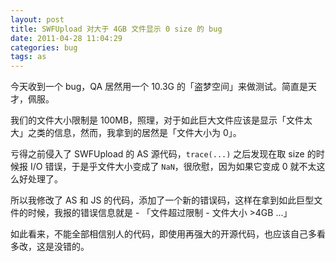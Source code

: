 ```yaml
---
layout: post
title: SWFUpload 对大于 4GB 文件显示 0 size 的 bug
date: 2011-04-28 11:04:29
categories: bug
tags: as
---
```


今天收到一个 bug，QA 居然用一个 10.3G 的「盗梦空间」来做测试。简直是天才，佩服。

我们的文件大小限制是 100MB，照理，对于如此巨大文件应该是显示「文件太大」之类的信息，然而，我拿到的居然是「文件大小为 0」。

亏得之前侵入了 SWFUpload 的 AS 源代码，`trace(...)` 之后发现在取 size 的时候报 I/O 错误，于是乎文件大小变成了 `NaN`，很欣慰，因为如果它变成 0 就不太这么好处理了。

所以我修改了 AS 和 JS 的代码，添加了一个新的错误码，这样在拿到如此巨型文件的时候，我报的错误信息就是 - 「文件超过限制 - 文件大小 >4GB ...」

如此看来，不能全部相信别人的代码，即使用再强大的开源代码，也应该自己多看多改，这是没错的。